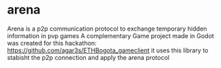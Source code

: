 # arena
Arena is a p2p communication protocol to exchange temporary hidden information in pvp games
A complementary Game project made in Godot was created for this hackathon: https://github.com/agar3s/ETHBogota_gameclient it uses this library to stabisht the p2p connection and apply the arena protocol
